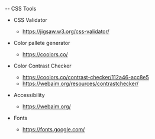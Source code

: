 -- CSS Tools

* CSS Validator
  - https://jigsaw.w3.org/css-validator/

* Color pallete generator
  - https://coolors.co/

* Color Contrast Checker
  - https://coolors.co/contrast-checker/112a46-acc8e5
  - https://webaim.org/resources/contrastchecker/

* Accessibility
  - https://webaim.org/

* Fonts
  - https://fonts.google.com/
